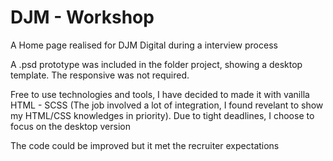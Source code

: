# DJM - Workshop

<p>A Home page realised for DJM Digital during a interview process</p>

<p>A .psd prototype was included in the folder project, showing a desktop template. The responsive was not required.</p>

<p>Free to use technologies and tools, I have decided to made it with vanilla HTML - SCSS (The job involved a lot of integration, I found revelant to show my HTML/CSS knowledges in priority). Due to tight deadlines, I choose to focus on the desktop version </p>

<p>The code could be improved but it met the recruiter expectations</p>
